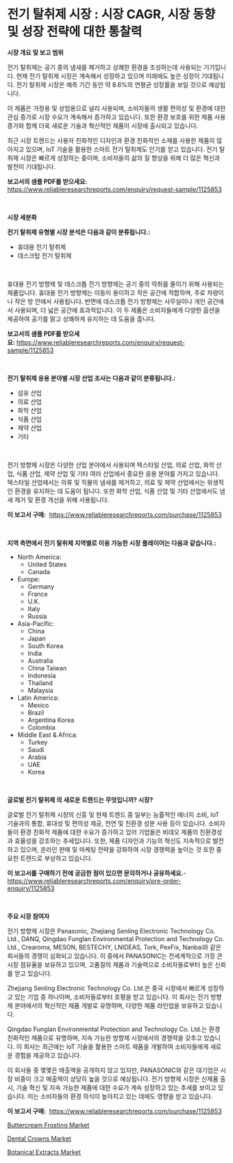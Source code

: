 <p><h1>전기 탈취제 시장 : 시장 CAGR, 시장 동향 및 성장 전략에 대한 통찰력</h1></p><p><strong>시장 개요 및 보고 범위</strong></p>
<p><p>전기 탈취제는 공기 중의 냄새를 제거하고 상쾌한 환경을 조성하는데 사용되는 기기입니다. 현재 전기 탈취제 시장은 계속해서 성장하고 있으며 미래에도 높은 성장이 기대됩니다. 전기 탈취제 시장은 예측 기간 동안 약 8.6%의 연평균 성장률을 보일 것으로 예상됩니다.</p><p>이 제품은 가정용 및 상업용으로 널리 사용되며, 소비자들의 생활 편의성 및 환경에 대한 관심 증가로 시장 수요가 계속해서 증가하고 있습니다. 또한 환경 보호를 위한 제품 사용 증가와 함께 더욱 새로운 기술과 혁신적인 제품이 시장에 출시되고 있습니다.</p><p>최근 시장 트렌드는 사용자 친화적인 디자인과 환경 친화적인 소재를 사용한 제품이 많아지고 있으며, IoT 기술을 활용한 스마트 전기 탈취제도 인기를 얻고 있습니다. 전기 탈취제 시장은 빠르게 성장하는 중이며, 소비자들의 삶의 질 향상을 위해 더 많은 혁신과 발전이 기대됩니다.</p></p>
<p><strong>보고서의 샘플 PDF를 받으세요:</strong> <a href="https://www.reliableresearchreports.com/enquiry/request-sample/1125853">https://www.reliableresearchreports.com/enquiry/request-sample/1125853</a></p>
<p>&nbsp;</p>
<p><strong>시장 세분화</strong></p>
<p><strong>전기 탈취제 유형별 시장 분석은 다음과 같이 분류됩니다.:</strong></p>
<p><ul><li>휴대용 전기 탈취제</li><li>데스크탑 전기 탈취제</li></ul></p>
<p>&nbsp;</p>
<p><p>휴대용 전기 방향제 및 데스크톱 전기 방향제는 공기 중의 악취를 줄이기 위해 사용되는 제품입니다. 휴대용 전기 방향제는 이동이 용이하고 작은 공간에 적합하며, 주로 차량이나 작은 방 안에서 사용됩니다. 반면에 데스크톱 전기 방향제는 사무실이나 개인 공간에서 사용되며, 더 넓은 공간에 효과적입니다. 이 두 제품은 소비자들에게 다양한 옵션을 제공하여 공기를 맑고 상쾌하게 유지하는 데 도움을 줍니다.</p></p>
<p><strong>보고서의 샘플 PDF를 받으세요:</strong>&nbsp;<a href="https://www.reliableresearchreports.com/enquiry/request-sample/1125853">https://www.reliableresearchreports.com/enquiry/request-sample/1125853</a></p>
<p>&nbsp;</p>
<p><strong> 전기 탈취제 응용 분야별 시장 산업 조사는 다음과 같이 분류됩니다.:</strong></p>
<p><ul><li>섬유 산업</li><li>의료 산업</li><li>화학 산업</li><li>식품 산업</li><li>제약 산업</li><li>기타</li></ul></p>
<p>&nbsp;</p>
<p><p>전기 방향제 시장은 다양한 산업 분야에서 사용되며 텍스타일 산업, 의료 산업, 화학 산업, 식품 산업, 제약 산업 및 기타 여러 산업에서 중요한 응용 분야를 가지고 있습니다. 텍스타일 산업에서는 의류 및 직물의 냄새를 제거하고, 의료 및 제약 산업에서는 위생적인 환경을 유지하는 데 도움이 됩니다. 또한 화학 산업, 식품 산업 및 기타 산업에서도 냄새 제거 및 환경 개선을 위해 사용됩니다.</p></p>
<p><strong>이 보고서 구매:</strong>&nbsp; <a href="https://www.reliableresearchreports.com/purchase/1125853">https://www.reliableresearchreports.com/purchase/1125853</a></p>
<p>&nbsp;</p>
<p><strong>지역 측면에서 전기 탈취제 지역별로 이용 가능한 시장 플레이어는 다음과 같습니다.:</strong></p>
<p><ul>
    <li>
        North America:
        <ul>
            <li>United States</li>
            <li>Canada</li>
        </ul>
    </li>
    <li>
        Europe:
        <ul>
            <li>Germany</li>
            <li>France</li>
            <li>U.K.</li>
            <li>Italy</li>
            <li>Russia</li>
        </ul>
    </li>
    <li>
        Asia-Pacific:
        <ul>
            <li>China</li>
            <li>Japan</li>
            <li>South Korea</li>
            <li>India</li>
            <li>Australia</li>
            <li>China Taiwan</li>
            <li>Indonesia</li>
            <li>Thailand</li>
            <li>Malaysia</li>
        </ul>
    </li>
    <li>
        Latin America:
        <ul>
            <li>Mexico</li>
            <li>Brazil</li>
            <li>Argentina Korea</li>
            <li>Colombia</li>
        </ul>
    </li>
    <li>
        Middle East & Africa:
        <ul>
            <li>Turkey</li>
            <li>Saudi</li>
            <li>Arabia</li>
            <li>UAE</li>
            <li>Korea</li>
        </ul>
    </li>
    </ul></p>
<p>&nbsp;</p>
<p><strong>글로벌 전기 탈취제 의 새로운 트렌드는 무엇입니까? 시장?</strong></p>
<p><p>글로벌 전기 탈취제 시장의 신흥 및 현재 트렌드 중 일부는 능률적인 에너지 소비, IoT 기술과의 통합, 휴대성 및 편의성 제공, 천연 및 친환경 성분 사용 등이 있습니다. 소비자들이 환경 친화적 제품에 대한 수요가 증가하고 있어 기업들은 비데오 제품의 친환경성과 효율성을 강조하는 추세입니다. 또한, 제품 디자인과 기능의 혁신도 지속적으로 발전하고 있으며, 온라인 판매 및 마케팅 전략을 강화하여 시장 경쟁력을 높이는 것 또한 중요한 트렌드로 부상하고 있습니다.</p></p>
<p><strong>이 보고서를 구매하기 전에 궁금한 점이 있으면 문의하거나 공유하세요.</strong>- <a href="https://www.reliableresearchreports.com/enquiry/pre-order-enquiry/1125853">https://www.reliableresearchreports.com/enquiry/pre-order-enquiry/1125853</a></p>
<p>&nbsp;</p>
<p><strong>주요 시장 참여자</strong></p>
<p><p>전기 방향제 시장은 Panasonic, Zhejiang Senling Electronic Technology Co. Ltd., DANQ, Qingdao Funglan Environmental Protection and Technology Co. Ltd., Crearoma, MESON, BESTECHY, LNIDEAS, Tork, PexFix, Nanbai와 같은 회사들의 경쟁이 심화되고 있습니다. 이 중에서 PANASONIC는 전세계적으로 가장 큰 시장 점유율을 보유하고 있으며, 고품질의 제품과 기술력으로 소비자들로부터 높은 신뢰를 얻고 있습니다.</p><p>Zhejiang Senling Electronic Technology Co. Ltd.은 중국 시장에서 빠르게 성장하고 있는 기업 중 하나이며, 소비자들로부터 호평을 받고 있습니다. 이 회사는 전기 방향제 분야에서의 혁신적인 제품 개발로 유명하며, 다양한 제품 라인업을 보유하고 있습니다.</p><p>Qingdao Funglan Environmental Protection and Technology Co. Ltd.는 환경 친화적인 제품으로 유명하며, 지속 가능한 방향제 시장에서의 경쟁력을 갖추고 있습니다. 이 회사는 최근에는 IoT 기술을 활용한 스마트 제품을 개발하여 소비자들에게 새로운 경험을 제공하고 있습니다.</p><p>이 회사들 중 몇몇은 매출액을 공개하지 않고 있지만, PANASONIC와 같은 대기업은 시장 비중이 크고 매출액이 상당히 높을 것으로 예상됩니다. 전기 방향제 시장은 신제품 출시, 기술 혁신 및 지속 가능한 제품에 대한 수요가 계속 성장하고 있는 추세를 보이고 있습니다. 이는 소비자들의 환경 의식이 높아지고 있는 데에도 영향을 받고 있습니다.</p></p>
<p><strong>이 보고서 구매:</strong>&nbsp;&nbsp;<a href="https://www.reliableresearchreports.com/purchase/1125853">https://www.reliableresearchreports.com/purchase/1125853</a></p>
<p><p><a href="https://github.com/redneck06/Market-Research-Report-List-2/blob/main/buttercream-frosting-market.md">Buttercream Frosting Market</a></p><p><a href="https://github.com/nicoletavirag/Market-Research-Report-List-2/blob/main/dental-crowns-market.md">Dental Crowns Market</a></p><p><a href="https://github.com/mauripalmi/Market-Research-Report-List-2/blob/main/botanical-extracts-market.md">Botanical Extracts Market</a></p></p>
